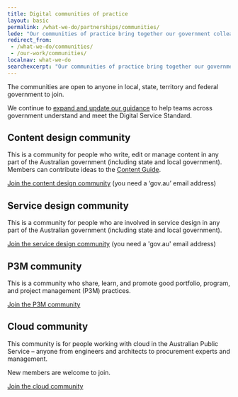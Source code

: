 ```yaml
---
title: Digital communities of practice
layout: basic
permalink: /what-we-do/partnerships/communities/
lede: "Our communities of practice bring together our government colleagues to collaborate, showcase work, solve problems and explore best practice."
redirect_from:
 - /what-we-do/communities/
 - /our-work/communities/
localnav: what-we-do
searchexcerpt: "Our communities of practice bring together our government colleagues to collaborate, showcase work, solve problems and explore best practice. The communities are open to anyone in local, state and federal government to join."
---
```


The communities are open to anyone in local, state, territory and federal government to join.

We continue to [expand and update our guidance](https://www.dta.gov.au/standard/design-guides/) to help teams across government understand and meet the Digital Service Standard.

## Content design community

This is a community for people who write, edit or manage content in any part of the Australian government (including state and local government). Members can contribute ideas to the [Content Guide](https://guides.service.gov.au/content-guide/).

[Join the content design community](mailto:content@digital.gov.au) (you need a ‘gov.au’ email address)

## Service design community

This is a community for people who are involved in service design in any part of the Australian government (including state and local government).

[Join the service design community](https://docs.google.com/a/digital.gov.au/forms/d/e/1FAIpQLSew8K2LIZNFI8k1r9a3p6gQuIkuJ8b-7Yl99HI0W_gTZRgjkg/viewform?c=0&w=1) (you need a 'gov.au' email address)

## P3M community

This is a community who share, learn, and promote good portfolio, program, and project management (P3M) practices.

[Join the P3M community](https://docs.google.com/a/digital.gov.au/forms/d/1H-xj-FAB8xW9ML-hn9z5i7ql9ai07C--cLzPOqiXIs0/viewform?edit_requested=true)

## Cloud community

This community is for people working with cloud in the Australian Public Service – anyone from engineers and architects to procurement experts and management.

New members are welcome to join.

[Join the cloud community](mailto:secure.cloud@digital.gov.au)
